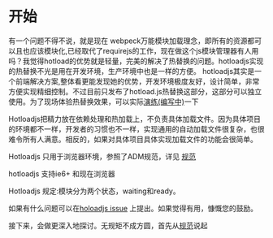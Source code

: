 # 开始

有一个问题不得不说，就是现在 webpeck万能模块加载理念，即所有的资源都可以且也应该模块化,已经取代了requirejs的工作，现在做这个js模块管理器有人用吗？我觉得hotload的优势就是轻量，完美的解决了热替换的问题。hotloadjs实现的热替换不光是用在开发环境，生产环境中也是一样的方便。 hotloadjs其实是一个前端解决方案,整体看更能发现她的优势，开发环境极度友好，设计简单，非常方便实现精细控制。不过目前只发布了hotload.js热替换这部分，这部分可以独立使用。为了现场体验热替换效果，可以实际[演练(编写中)]()一下

Hotloadjs把精力放在依赖处理和热加载上，不负责具体加载文件。因为具体项目的环境都不一样，开发者的习惯也不一样，实现通用的自动加载文件很复杂，也很难令所有人满意。相反的，如果对具体项目具体实现加载文件的功能会很简单。

Hotloadjs 只用于浏览器环境，参照了ADM规范，详见 [规范](specs.md)

hotloadjs 支持ie6+ 和现在浏览器

Hotloadjs 规定:模块分为两个状态，waiting和ready。

如果有什么问题可以在[holoadjs issue](https://github.com/duhongwei/hotloadjs/issues) 上提出。如果觉得有用，慷慨您的鼓励。

接下来，会做更深入地探讨。无规矩不成方圆，首先从[规范](specs.md)说起
